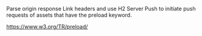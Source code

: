 Parse origin response Link headers and use H2 Server Push to initiate push requests of assets that have the preload keyword.

https://www.w3.org/TR/preload/
